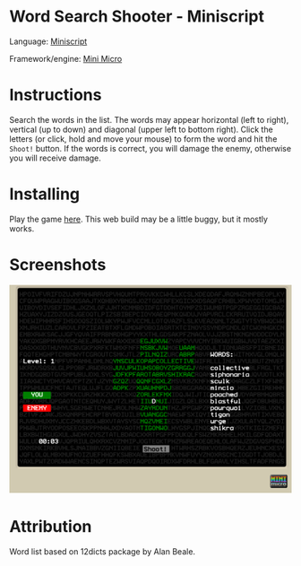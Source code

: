 # Word Search Shooter - Miniscript

Language: [Miniscript](https://miniscript.org/)

Framework/engine: [Mini Micro](https://miniscript.org/MiniMicro/index.html)

# Instructions

Search the words in the list. The words may appear horizontal (left to right), vertical (up to down) and diagonal (upper left to bottom right).
Click the letters (or click, hold and move your mouse) to form the word and hit the `Shoot!` button. If the words is correct, you will damage the enemy, otherwise you will receive damage.

# Installing

Play the game [here](https://intasx.github.io/Games/WSS/). This web build may be a little buggy, but it mostly works.

# Screenshots

![](/Word%20Search%20Shooter%20-%20Miniscript/WSS-miniscript.png)

# Attribution

Word list based on 12dicts package by Alan Beale.
